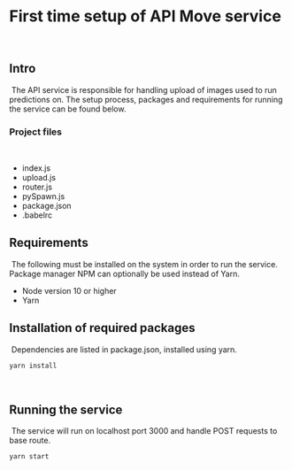 # First time setup of API Move service
​
## Intro
​
The API service is responsible for handling upload of images used to run predictions on. The setup process, packages and requirements for running the service can be found below.
​
### Project files
​
- index.js
- upload.js
- router.js
- pySpawn.js
- package.json
- .babelrc
​
## Requirements
​
The following must be installed on the system in order to run the service.
Package manager NPM can optionally be used instead of Yarn.
​
- Node version 10 or higher
- Yarn
​
## Installation of required packages
​
Dependencies are listed in package.json, installed using yarn.
​
```
yarn install
```
​
## Running the service
​
The service will run on localhost port 3000 and handle POST requests to base route.
​
```
yarn start
